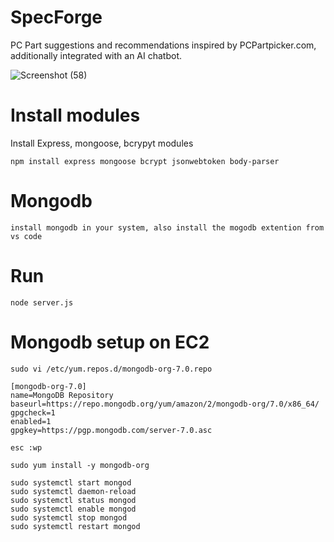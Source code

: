 # SpecForge

PC Part suggestions and recommendations inspired by PCPartpicker.com, additionally integrated with an AI chatbot.

![Screenshot (58)](https://github.com/runtimekrish/SpecForge/assets/42571165/d19703c0-4f98-4435-aafb-f495ebc0769d)

# Install modules
Install Express, mongoose, bcrypyt modules 

    npm install express mongoose bcrypt jsonwebtoken body-parser
# Mongodb
    install mongodb in your system, also install the mogodb extention from vs code

# Run
    node server.js

# Mongodb setup on EC2
    
    sudo vi /etc/yum.repos.d/mongodb-org-7.0.repo
    
    [mongodb-org-7.0]
    name=MongoDB Repository
    baseurl=https://repo.mongodb.org/yum/amazon/2/mongodb-org/7.0/x86_64/
    gpgcheck=1
    enabled=1
    gpgkey=https://pgp.mongodb.com/server-7.0.asc 
    
    esc :wp
    
    sudo yum install -y mongodb-org
    
    sudo systemctl start mongod
    sudo systemctl daemon-reload
    sudo systemctl status mongod
    sudo systemctl enable mongod
    sudo systemctl stop mongod
    sudo systemctl restart mongod
